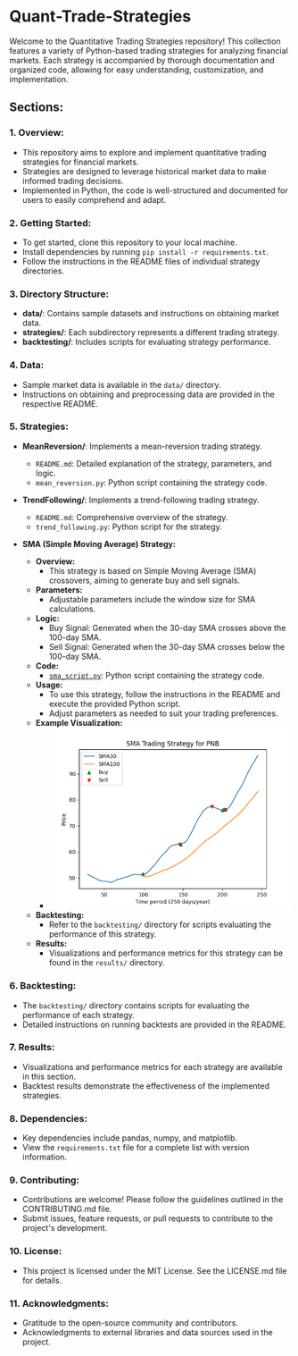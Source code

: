 # Quant-Trade-Strategies

Welcome to the Quantitative Trading Strategies repository! This collection features a variety of Python-based trading strategies for analyzing financial markets. Each strategy is accompanied by thorough documentation and organized code, allowing for easy understanding, customization, and implementation.

## Sections:

### 1. Overview:

- This repository aims to explore and implement quantitative trading strategies for financial markets.
- Strategies are designed to leverage historical market data to make informed trading decisions.
- Implemented in Python, the code is well-structured and documented for users to easily comprehend and adapt.

### 2. Getting Started:

- To get started, clone this repository to your local machine.
- Install dependencies by running `pip install -r requirements.txt`.
- Follow the instructions in the README files of individual strategy directories.

### 3. Directory Structure:

- **data/**: Contains sample datasets and instructions on obtaining market data.
- **strategies/**: Each subdirectory represents a different trading strategy.
- **backtesting/**: Includes scripts for evaluating strategy performance.

### 4. Data:

- Sample market data is available in the `data/` directory.
- Instructions on obtaining and preprocessing data are provided in the respective README.

### 5. Strategies:

- **MeanReversion/**: Implements a mean-reversion trading strategy.
  - `README.md`: Detailed explanation of the strategy, parameters, and logic.
  - `mean_reversion.py`: Python script containing the strategy code.

- **TrendFollowing/**: Implements a trend-following trading strategy.
  - `README.md`: Comprehensive overview of the strategy.
  - `trend_following.py`: Python script for the strategy.
- **SMA (Simple Moving Average) Strategy:**
  - **Overview:**
    - This strategy is based on Simple Moving Average (SMA) crossovers, aiming to generate buy and sell signals.
  - **Parameters:**
    - Adjustable parameters include the window size for SMA calculations.
  - **Logic:**
    - Buy Signal: Generated when the 30-day SMA crosses above the 100-day SMA.
    - Sell Signal: Generated when the 30-day SMA crosses below the 100-day SMA.
  - **Code:**
    - [`sma_script.py`](strategies/SMA/sma_script.py): Python script containing the strategy code.
  - **Usage:**
    - To use this strategy, follow the instructions in the README and execute the provided Python script.
    - Adjust parameters as needed to suit your trading preferences.
  - **Example Visualization:**
    - ![SMA Strategy Example](strategies/SMA/sma_strategy_example.png)
  - **Backtesting:**
    - Refer to the `backtesting/` directory for scripts evaluating the performance of this strategy.
  - **Results:**
    - Visualizations and performance metrics for this strategy can be found in the `results/` directory.

### 6. Backtesting:

- The `backtesting/` directory contains scripts for evaluating the performance of each strategy.
- Detailed instructions on running backtests are provided in the README.

### 7. Results:

- Visualizations and performance metrics for each strategy are available in this section.
- Backtest results demonstrate the effectiveness of the implemented strategies.

### 8. Dependencies:

- Key dependencies include pandas, numpy, and matplotlib.
- View the `requirements.txt` file for a complete list with version information.

### 9. Contributing:

- Contributions are welcome! Please follow the guidelines outlined in the CONTRIBUTING.md file.
- Submit issues, feature requests, or pull requests to contribute to the project's development.

### 10. License:

- This project is licensed under the MIT License. See the LICENSE.md file for details.

### 11. Acknowledgments:

- Gratitude to the open-source community and contributors.
- Acknowledgments to external libraries and data sources used in the project.

